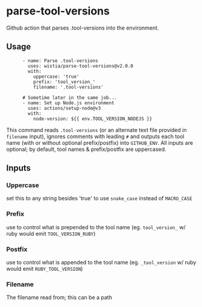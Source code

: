 # parse-tool-versions
Github action that parses .tool-versions into the environment.

## Usage

```
      - name: Parse .tool-versions
        uses: wistia/parse-tool-versions@v2.0.0
        with:
          uppercase: 'true'
          prefix: 'tool_version_'
          filename: '.tool-versions'

      # Sometime later in the same job...
      - name: Set up Node.js environment
        uses: actions/setup-node@v3
        with:
          node-version: ${{ env.TOOL_VERSION_NODEJS }}
```

This command reads `.tool-versions` (or an alternate text file provided in `filename` input), ignores comments with leading `#` and outputs each tool name (with or without optional prefix/postfix) into `GITHUB_ENV`. All inputs are optional; by default, tool names & prefix/postfix are uppercased.

## Inputs

### Uppercase

set this to any string besides 'true' to use `snake_case` instead of `MACRO_CASE`

### Prefix

use to control what is prepended to the tool name (eg. `tool_version_` w/ ruby would emit `TOOL_VERSION_RUBY`)

### Postfix

use to control what is appended to the tool name (eg. `_tool_version` w/ ruby would emit `RUBY_TOOL_VERSION`)

### Filename

The filename read from; this can be a path
